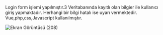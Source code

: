 Login form işlemi yapılmıştır.3
Veritabanında kayıtlı olan bilgier ile kullanıcı giriş yapmaktadır.
Herhangi bir bilgi hatalı ise uyarı vermektedir.
Vue,php,css,Javascript kullanılmıştır.

![Ekran Görüntüsü (208)](https://github.com/enesyldrm12/yakuphocabitirme/assets/123008456/289209dd-3a73-435d-b7f9-bea3d80e54d3)
